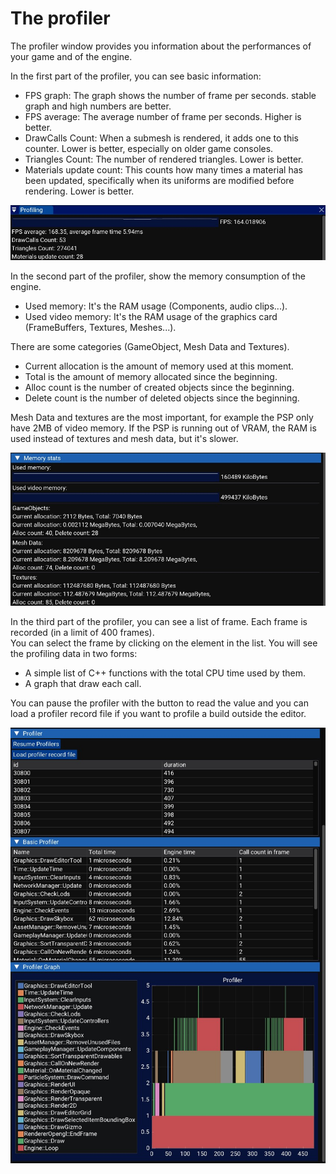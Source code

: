 # The profiler

The profiler window provides you information about the performances of your game and of the engine.

In the first part of the profiler, you can see basic information:
- FPS graph: The graph shows the number of frame per seconds. stable graph and high numbers are better.
- FPS average: The average number of frame per seconds. Higher is better.
- DrawCalls Count: When a submesh is rendered, it adds one to this counter. Lower is better, especially on older game consoles.
- Triangles Count: The number of rendered triangles. Lower is better.
- Materials update count: This counts how many times a material has been updated, specifically when its uniforms are modified before rendering. Lower is better.

![image](images/profiler_basics.jpg)

In the second part of the profiler, show the memory consumption of the engine.<br>
- Used memory: It's the RAM usage (Components, audio clips...).
- Used video memory: It's the RAM usage of the graphics card (FrameBuffers, Textures, Meshes...).

There are some categories (GameObject, Mesh Data and Textures).
- Current allocation is the amount of memory used at this moment.
- Total is the amount of memory allocated since the beginning.
- Alloc count is the number of created objects since the beginning.
- Delete count is the number of deleted objects since the beginning.

Mesh Data and textures are the most important, for example the PSP only have 2MB of video memory. If the PSP is running out of VRAM, the RAM is used instead of textures and mesh data, but it's slower.

![image](images/profiler_memory.jpg)

In the third part of the profiler, you can see a list of frame. Each frame is recorded (in a limit of 400 frames).<br>
You can select the frame by clicking on the element in the list.
You will see the profiling data in two forms:
- A simple list of C++ functions with the total CPU time used by them.
- A graph that draw each call.

You can pause the profiler with the button to read the value and you can load a profiler record file if you want to profile a build outside the editor.

![image](images/profiler_graphs.jpg)